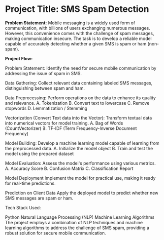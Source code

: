 # Project Title: SMS Spam Detection

**Problem Statement:**
Mobile messaging is a widely used form of communication, with billions of users exchanging numerous messages. 
However, this convenience comes with the challenge of spam messages, making communication insecure. The task 
is to develop a reliable model capable of accurately detecting whether a given SMS is spam or ham (non-spam).

**Project Flow:**

Problem Statement:
Identify the need for secure mobile communication by addressing the issue of spam in SMS.

Data Gathering:
Collect relevant data containing labeled SMS messages, distinguishing between spam and ham.

Data Preprocessing:
Perform operations on the data to enhance its quality and relevance.
A. Tokenization
B. Convert text to lowercase
C. Remove stopwords
D. Lemmatization / Stemming


Vectorization (Convert Text data into the Vector):
Transform textual data into numerical vectors for model training.
A. Bag of Words (CountVectorizer)
B. TF-IDF (Term Frequency-Inverse Document Frequency)


Model Building:
Develop a machine learning model capable of learning from the preprocessed data.
A. Initialize the model object
B. Train and test the model using the prepared dataset

Model Evaluation:
Assess the model's performance using various metrics.
A. Accuracy Score
B. Confusion Matrix
C. Classification Report


Model Deployment
Implement the model for practical use, making it ready for real-time predictions.


Prediction on Client Data
Apply the deployed model to predict whether new SMS messages are spam or ham.



Tech Stack Used:

Python
Natural Language Processing (NLP)
Machine Learning Algorithms
The project employs a combination of NLP techniques and machine learning algorithms to address the challenge of SMS spam, providing a robust solution for secure mobile communication.







